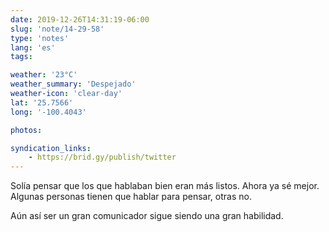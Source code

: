 ```yaml
---
date: 2019-12-26T14:31:19-06:00
slug: 'note/14-29-58'
type: 'notes'
lang: 'es'
tags:

weather: '23°C'
weather_summary: 'Despejado'
weather-icon: 'clear-day'
lat: '25.7566'
long: '-100.4043'

photos:

syndication_links:
    - https://brid.gy/publish/twitter
---
```

Solía pensar que los que hablaban bien eran más listos. Ahora ya sé mejor. 
Algunas personas tienen que hablar para pensar, otras no. 

Aún así ser un gran comunicador sigue siendo una gran habilidad. 